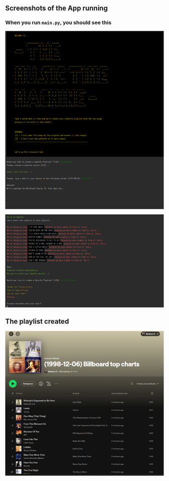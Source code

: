 ## Screenshots of the App running

### When you run `main.py`, you should see this

![welcome image and first user_inputs](app_01.png)

![creation of spotify playlist](app_02.png)

## The playlist created

![the spotify playlist created for the date specified](the_playlist.png)